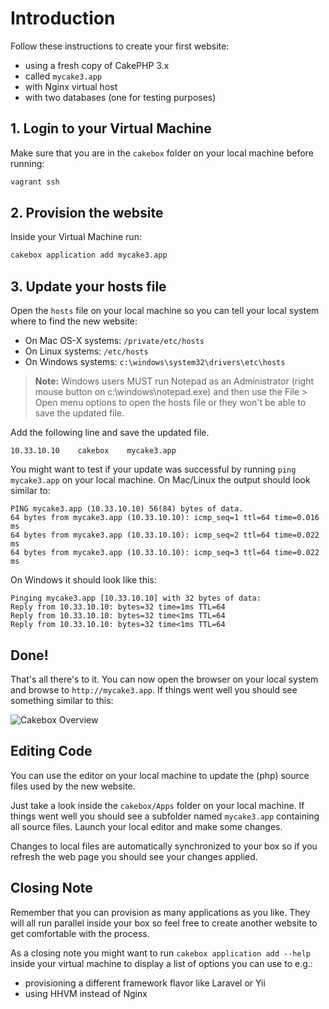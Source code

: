 # Introduction

Follow these instructions to create your first website:

- using a fresh copy of CakePHP 3.x
- called ``mycake3.app``
- with Nginx virtual host
- with two databases (one for testing purposes)

## 1. Login to your Virtual Machine

Make sure that you are in the ``cakebox`` folder on your local machine before
running:

```bash
vagrant ssh
```

## 2. Provision the website

Inside your Virtual Machine run:

```bash
cakebox application add mycake3.app
```

## 3. Update your hosts file

Open the ``hosts`` file on your local machine so you can tell your
local system where to find the new website:

- On Mac OS-X systems: ``/private/etc/hosts``
- On Linux systems: ``/etc/hosts``
- On Windows systems: ``c:\windows\system32\drivers\etc\hosts``

> **Note:** Windows users MUST run Notepad as an Administrator (right
> mouse button on c:\windows\notepad.exe) and then use the File > Open menu
> options to open the hosts file or they won't be able to save the updated file.

Add the following line and save the updated file.

```
10.33.10.10    cakebox    mycake3.app
```

You might want to test if your update was
successful by running ``ping mycake3.app`` on your local machine. On Mac/Linux
the output should look similar to:

```
PING mycake3.app (10.33.10.10) 56(84) bytes of data.
64 bytes from mycake3.app (10.33.10.10): icmp_seq=1 ttl=64 time=0.016 ms
64 bytes from mycake3.app (10.33.10.10): icmp_seq=2 ttl=64 time=0.022 ms
64 bytes from mycake3.app (10.33.10.10): icmp_seq=3 ttl=64 time=0.022 ms
```

On Windows it should look like this:

```
Pinging mycake3.app [10.33.10.10] with 32 bytes of data:
Reply from 10.33.10.10: bytes=32 time=1ms TTL=64
Reply from 10.33.10.10: bytes=32 time<1ms TTL=64
Reply from 10.33.10.10: bytes=32 time<1ms TTL=64
```

## Done!

That's all there's to it. You can now open the browser on your local system and
browse to ``http://mycake3.app``. If things went well you should see something
similar to this:

![Cakebox Overview](../img/fresh-install-cake3.png)

## Editing Code

You can use the editor on your local machine to update the (php) source files
used by the new website.

Just take a look inside the ``cakebox/Apps``
folder on your local machine. If things went well you should see a subfolder
named ``mycake3.app`` containing all source files. Launch your local editor and
make some changes.

Changes to local files are automatically synchronized to your box so if you
refresh the web page you should see your changes applied.

## Closing Note

Remember that you can provision as many applications as you like. They will all
run parallel inside your box so feel free to create another website to get
comfortable with the process.

As a closing note you might want to run ``cakebox application add --help``
inside your virtual machine to display a list of options you can use to e.g.:

+ provisioning a different framework flavor like Laravel or Yii
+ using HHVM instead of Nginx

